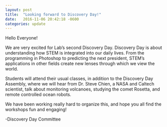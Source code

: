 ```yaml
---
layout: post
title:  "Looking forward to Discovery Day!"
date:   2016-11-06 20:42:18 -0600
categories: update
---
```

Hello Everyone!
 
We are very excited for Lab’s second Discovery Day.  Discovery Day is about understanding how STEM is integrated into our daily lives.  From the programming in Photoshop to predicting the next president, STEM’s applications in other fields create new lenses through which we view the world.
 
Students will attend their usual classes, in addition to the Discovery Day Assembly, where we will hear from Dr. Steve Chien, a NASA and Caltech scientist, talk about monitoring volcanoes, studying the comet Rosetta, and remote controlled ocean robots.
 
We have been working really hard to organize this, and hope you all find the workshops fun and engaging!
 
-Discovery Day Committee
